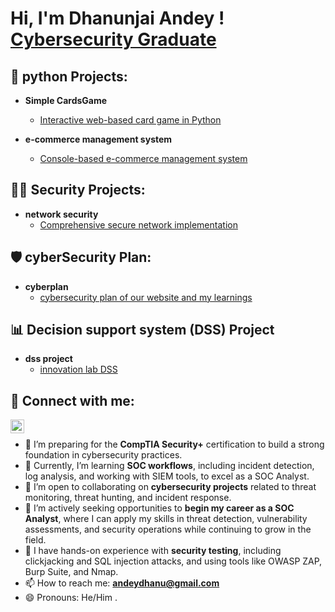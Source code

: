 <h1>Hi, I'm Dhanunjai Andey ! <br/><a href="https://github.com/dhanuha", <a href="https://www.linkedin.com/in/dhanunjai-andey/">Cybersecurity Graduate</a>

<h2> 🐍 python Projects:</h2>

- <b> Simple CardsGame </b>
  - [Interactive web-based card game in Python](https://github.com/dhanuha/cardsgame)

- <b>e-commerce management system</b>
  - [Console-based e-commerce management system](https://github.com/dhanuha/E-commerce-Management-System) 

<h2> 👨‍💻 Security Projects:</h2>

  - <b> network security </b>
    - [Comprehensive secure network implementation](https://github.com/dhanuha/secure-networking)

 <h2> 🛡️ cyberSecurity Plan:</h2>

   - <b> cyberplan </b>
     - [cybersecurity plan of our website and my learnings](https://github.com/dhanuha/cyberplan)  
 
<h2> 📊 Decision support system (DSS) Project </h2>

  - <b> dss project </b>
    - [innovation lab DSS](https://github.com/dhanuha/Innovation-Lab-DSS)

<h2> 🤳 Connect with me:</h2>


[<img align="left" alt="dhanunjaiandey | LinkedIn" width="22px" src="https://upload.wikimedia.org/wikipedia/commons/c/ca/LinkedIn_logo_initials.png" />][linkedin] <br>





[linkedin]: (https://www.linkedin.com/in/dhanunjai-andey/)


- 🔭 I’m preparing for the <b>CompTIA Security+</b> certification to build a strong foundation in cybersecurity practices.  
- 🌱 Currently, I’m learning <b>SOC workflows</b>, including incident detection, log analysis, and working with SIEM tools, to excel as a SOC Analyst.  
- 👯 I’m open to collaborating on <b>cybersecurity projects</b> related to threat monitoring, threat hunting, and incident response.  
- 🤔 I’m actively seeking opportunities to <b>begin my career as a SOC Analyst</b>, where I can apply my skills in threat detection, vulnerability assessments, and security operations while continuing to grow in the field.  
- 💬 I have hands-on experience with <b>security testing</b>, including clickjacking and SQL injection attacks, and using tools like OWASP ZAP, Burp Suite, and Nmap.  
- 📫 How to reach me: <b>andeydhanu@gmail.com</b>  
- 😄 Pronouns: He/Him  .



